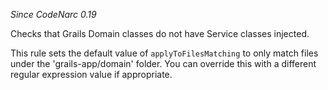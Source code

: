 
*Since CodeNarc 0.19*

Checks that Grails Domain classes do not have Service classes injected.

This rule sets the default value of `applyToFilesMatching` to only match files
under the 'grails-app/domain' folder. You can override this with a different regular
expression value if appropriate.

